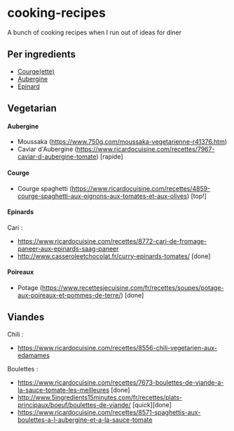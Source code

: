 # cooking-recipes
A bunch of cooking recipes when I run out of ideas for diner

## Per ingredients
- [Courge(ette)](#Courge)
- [Aubergine](#Aubergine)
- [Epinard](#Epinards)

## Vegetarian

#### Aubergine

- Moussaka (https://www.750g.com/moussaka-vegetarienne-r41376.htm)
- Caviar d'Aubergine (https://www.ricardocuisine.com/recettes/7967-caviar-d-aubergine-tomate) [rapide]


#### Courge

- Courge spaghetti (https://www.ricardocuisine.com/recettes/4859-courge-spaghetti-aux-oignons-aux-tomates-et-aux-olives) [top!]
 
#### Epinards

Cari :
  - https://www.ricardocuisine.com/recettes/8772-cari-de-fromage-paneer-aux-epinards-saag-paneer
  - http://www.casseroleetchocolat.fr/curry-epinards-tomates/ [done]
  
#### Poireaux

- Potage (https://www.recettesjecuisine.com/fr/recettes/soupes/potage-aux-poireaux-et-pommes-de-terre/) [done]

 
## Viandes

Chili :
 - https://www.ricardocuisine.com/recettes/8556-chili-vegetarien-aux-edamames

Boulettes :
  - https://www.ricardocuisine.com/recettes/7673-boulettes-de-viande-a-la-sauce-tomate-les-meilleures [done]
  - http://www.5ingredients15minutes.com/fr/recettes/plats-principaux/boeuf/boulettes-de-viande/ [quick][done]   
  - https://www.ricardocuisine.com/recettes/8571-spaghettis-aux-boulettes-a-l-aubergine-et-a-la-sauce-tomate

